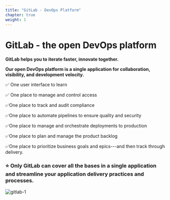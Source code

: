 ```yaml
---
title: "GitLab - DevOps Platform"
chapter: true
weight: 1
---
```


# GitLab - the open DevOps platform


**GitLab helps you to iterate faster, innovate together.**

**Our open DevOps platform is a single application for  collaboration, visibility, and development velocity.**


:white_check_mark: One user interface to learn

:white_check_mark: One place to manage and control access

:white_check_mark:One place to track and audit compliance

:white_check_mark:One place to automate pipelines to ensure quality and security

:white_check_mark:One place to manage and orchestrate deployments to production

:white_check_mark:One place to plan and manage the product backlog

:white_check_mark:One place to prioritize business goals and epics---and then track through delivery.


### :star: Only GitLab can cover all the bases in a single application and streamline your application delivery practices and processes.

![gitlab-1](/images/gitlab-1.png)
